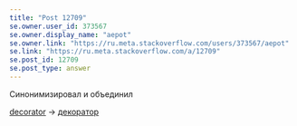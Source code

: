 ```yaml
---
title: "Post 12709"
se.owner.user_id: 373567
se.owner.display_name: "aepot"
se.owner.link: "https://ru.meta.stackoverflow.com/users/373567/aepot"
se.link: "https://ru.meta.stackoverflow.com/a/12709"
se.post_id: 12709
se.post_type: answer
---
```

<p>Синонимизировал и объединил</p>
<p><a href="https://ru.stackoverflow.com/questions/tagged/decorator" class="post-tag" title="показать вопросы с меткой [decorator]" aria-label="показать вопросы с меткой [decorator]" rel="tag" aria-labelledby="tag-decorator-tooltip-container">decorator</a> → <a href="https://ru.stackoverflow.com/questions/tagged/%d0%b4%d0%b5%d0%ba%d0%be%d1%80%d0%b0%d1%82%d0%be%d1%80" class="post-tag" title="показать вопросы с меткой [декоратор]" aria-label="показать вопросы с меткой [декоратор]" rel="tag" aria-labelledby="tag-декоратор-tooltip-container">декоратор</a></p>
